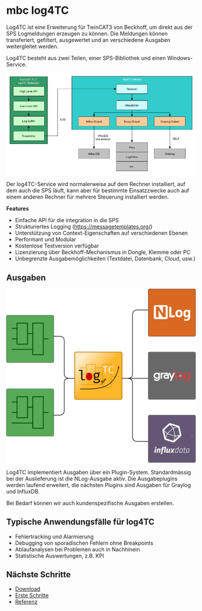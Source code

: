  # mbc log4TC

Log4TC ist eine Erweiterung für TwinCAT3 von Beckhoff, um direkt aus der SPS Logmeldungen
erzeugen zu können. Die Meldungen können transferiert, gefiltert, ausgewertet und an
verschiedene Ausgaben weitergleitet werden.

Log4TC besteht aus zwei Teilen, einer SPS-Bibliothek und einen Windows-Service.

![Architektur](assets/architektur.png)
 
 Der log4TC-Service wird normalerweise auf dem Rechner installiert, auf dem auch die SPS läuft, kann aber für bestimmte Einsatzzwecke auch auf einem anderen Rechner für mehrere Steuerung installiert werden.

 **Features**
 * Einfache API für die integration in die SPS
 * Strukturiertes Logging (https://messagetemplates.org/)
 * Unterstützung von Context-Eigenschaften auf verschiedenen Ebenen
 * Performant und Modular
 * Kostenlose Testversion verfügbar
 * Lizenzierung über Beckhoff-Mechanismus in Dongle, Klemme oder PC
 * Unbegrenzte Ausgabemöglichkeiten (Textdatei, Datenbank, Cloud, usw.)

## Ausgaben

![Outputs](assets/showcase.png)

Log4TC implementiert Ausgaben über ein Plugin-System. Standardmässig bei der Auslieferung ist die NLog-Ausgabe aktiv. Die Ausgabeplugins werden laufend erweitert, die nächsten Plugins sind Ausgaben für Graylog und InfluxDB.

Bei Bedarf können wir auch kundenspezifische Ausgaben erstellen.

## Typische Anwendungsfälle für log4TC

* Fehlertracking und Alarmierung
* Debugging von sporadischen Fehlern ohne Breakpoints
* Ablaufanalysen bei Problemen auch in Nachhinein
* Statistische Auswertungen, z.B. KPI

## Nächste Schritte

* [Download](https://github.com/mbc-engineering/log4TC/releases/latest)
* [Erste Schritte](gettingstarted/intro.md)
* [Referenz](reference/index.md)

